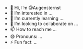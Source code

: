 - 👋 Hi, I’m @Augensternst
- 👀 I’m interested in ...
- 🌱 I’m currently learning ...
- 💞️ I’m looking to collaborate on ...
- 📫 How to reach me ...
- 😄 Pronouns: ...
- ⚡ Fun fact: ...

<!---
Augensternst/Augensternst is a ✨ special ✨ repository because its `README.md` (this file) appears on your GitHub profile.
You can click the Preview link to take a look at your changes.
--->
